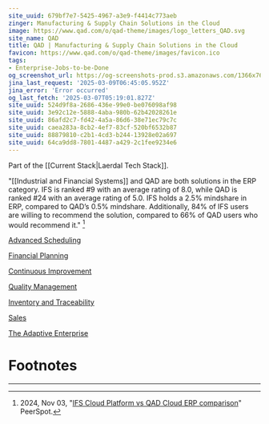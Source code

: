 ```yaml
---
site_uuid: 679bf7e7-5425-4967-a3e9-f4414c773aeb
zinger: Manufacturing & Supply Chain Solutions in the Cloud
image: https://www.qad.com/o/qad-theme/images/logo_letters_QAD.svg
site_name: QAD
title: QAD | Manufacturing & Supply Chain Solutions in the Cloud
favicon: https://www.qad.com/o/qad-theme/images/favicon.ico
tags:
- Enterprise-Jobs-to-be-Done
og_screenshot_url: https://og-screenshots-prod.s3.amazonaws.com/1366x768/80/false/9c0d96c6c9fb1deac367ba04058b3809532a4383c1b12e533fff7c06e14d91d0.jpeg
jina_last_request: '2025-03-09T06:45:05.952Z'
jina_error: 'Error occurred'
og_last_fetch: '2025-03-07T05:19:01.827Z'
site_uuid: 524d9f8a-2686-436e-99e0-be076098af98
site_uuid: 3e92c12e-5888-4aba-980b-62b42028261e
site_uuid: 86afd2c7-fd42-4a5a-86d6-38e71ec79c7c
site_uuid: caea283a-8cb2-4ef7-83cf-520bf6532b87
site_uuid: 88879810-c2b1-4cd3-b244-13928e02a697
site_uuid: 64ca9dd8-7801-4487-a429-2c1fee9234e6
---
```


Part of the [[Current Stack|Laerdal Tech Stack]].

"[[Industrial and Financial Systems]] and QAD are both solutions in the ERP category. IFS is ranked #9 with an average rating of 8.0, while QAD is ranked #24 with an average rating of 5.0. IFS holds a 2.5% mindshare in ERP, compared to QAD’s 0.5% mindshare. Additionally, 84% of IFS users are willing to recommend the solution, compared to 66% of QAD users who would recommend it." [^1]

[Advanced Scheduling](https://www.qad.com/solutions/qad-advanced-scheduling)

[Financial Planning](https://www.qad.com/solutions/financial-planning)

[Continuous Improvement](https://www.qad.com/solutions/quality-management-system/features#continuous-improvement)

[Quality Management](https://www.qad.com/solutions/qad-eqms)

[Inventory and Traceability](https://www.qad.com/solutions/inventory-and-traceability)

[Sales](https://www.qad.com/solutions/sales)

[The Adaptive Enterprise](https://www.qad.com/adaptive-enterprise)

# Footnotes
***
[^1]: 2024, Nov 03, "[IFS Cloud Platform vs QAD Cloud ERP comparison](https://www.peerspot.com/products/comparisons/ifs-cloud-platform_vs_qad-cloud-erp)" PeerSpot. 



